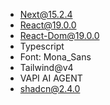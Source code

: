  - Next@15.2.4
 - React@19.0.0
 - React-Dom@19.0.0
 - Typescript
 - Font: Mona_Sans
 - Tailwind@v4
 - VAPI AI AGENT
 - shadcn@2.4.0
 
